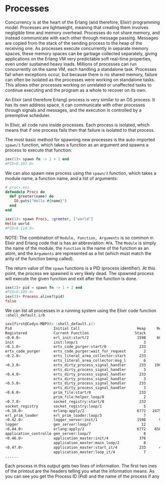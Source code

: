 # Processes

Concurrency is at the heart of the Erlang (and therefore, Elixir) programming model. Processes are lightweight, meaning that creating them involves negligible time and memory overhead. Processes do not share memory, and instead communicate with each other through message passing. Messages are copied from the stack of the sending process to the heap of the receiving one. As processes execute concurrently in separate memory spaces, these memory spaces can be garbage collected separately, giving applications on the Erlang VM very predictable soft real-time properties, even under sustained heavy loads. Millions of processes can run concurrently on the same VM, each handling a standalone task. Processes fail when exceptions occur, but because there is no shared memory, failure can often be isolated as the processes were working on standalone tasks. This allows other processes working on unrelated or unaffected tasks to continue executing and the program as a whole to recover on its own.

An Elixir (and therefore Erlang) process is very similar to an OS process. It has its own address space, it can communicate with other processes through signals and messages, and the execution is controlled by a preemptive scheduler.

In Elixir, all code runs inside processes. Each process is isolated, which means that if one process fails then that failure is isolated to that process.

The most basic method for spawning new processes is the auto-imported `spawn/1` function, which takes a function as an argument and spawns a process to execute that function:

```elixir
iex(1)> spawn fn -> 1 + 1 end
#PID<0.107.0>
```

We can also spawn new process using the `spawn/3` function, which takes a module name, a function name, and a list of arguments:

```elixir
# procs.exs
defmodule Procs do
  def greeter(name) do
    IO.puts("Hello #{name}")
  end
end

iex(1)> spawn Procs, :greeter, ["world"]
Hello world
#PID<0.114.0>
```

NOTE: The combination of `Module, Function, Arguments` is so common in Elixir and Erlang code that is has an abbreviation: `MFA`. The `Module` is simply the name of the module, the `Function` is the name of the function as an atom, and the `Arguments` are represented as a list (which must match the arity of the function being called).

The return value of the `spawn` functions is a PID (process identifier). At this point, the process we spawned is very likely dead. The spawned process will execute the given function and exit after the function is done.

```elixir
iex(2)> pid = spawn fn -> 1 + 2 end
#PID<0.109.0>
iex(3)> Process.alive?(pid)
false
```

We can list all processes in a running system using the Elixir code function `:shell_default.i/0`

```zsh
iex(first@Codys-MBP)8> :shell_default.i()
Pid                   Initial Call                          Heap     Reds Msgs
Registered            Current Function                     Stack
<0.0.0>               erl_init:start/2                      1598     6024    0
init                  init:loop/1                              3
<0.1.0>               erts_code_purger:start/0               233        8    0
erts_code_purger      erts_code_purger:wait_for_request        2
<0.2.0>               erts_literal_area_collector:start      233        7    0
                      erts_literal_area_collector:msg_l        6
<0.3.0>               erts_dirty_process_signal_handler      233    19875    0
                      erts_dirty_process_signal_handler        3
<0.4.0>               erts_dirty_process_signal_handler      233        7    0
                      erts_dirty_process_signal_handler        3
<0.5.0>               erts_dirty_process_signal_handler      233        7    0
                      erts_dirty_process_signal_handler        3
<0.6.0>               prim_file:start/0                      233        6    0
                      prim_file:helper_loop/0                  2
<0.7.0>               socket_registry:start/0                233        8    0
socket_registry       socket_registry:loop/1                   5
<0.10.0>              erlang:apply/2                        6772   247576    0
erl_prim_loader       erl_prim_loader:loop/3                   7
<0.42.0>              logger_server:init/1                  1598      927    0
logger                gen_server:loop/7                       12
<0.44.0>              erlang:apply/2                        6772    65808    0
application_controlle gen_server:loop/7                        8
<0.46.0>              application_master:init/4              376       40    0
                      application_master:main_loop/2           8
<0.47.0>              application_master:start_it/4          233      467    0
                      application_master:loop_it/4             7
......
```

Each process in this output gets two lines of information. The first two ines of the printout are the headers telling you what the information means. As you can see you get the Process ID (Pid) and the name of the process if any
